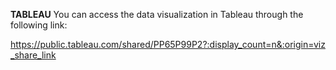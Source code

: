 **TABLEAU**
You can access the data visualization in Tableau through the following link:


https://public.tableau.com/shared/PP65P99P2?:display_count=n&:origin=viz_share_link

